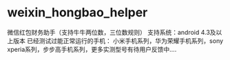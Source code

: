# weixin_hongbao_helper
微信红包财务助手（支持牛牛两位数，三位数规则）
支持系统：android 4.3及以上版本
已经测试过能正常运行的手机：
小米手机系列，华为荣耀手机系列，sony xperia系列，步步高手机系列，更多实测型号有待用户反馈中....



